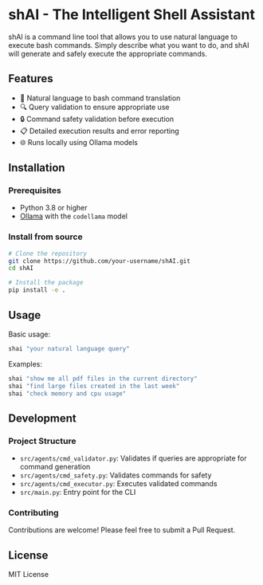 # shAI - The Intelligent Shell Assistant

shAI is a command line tool that allows you to use natural language to execute bash commands. Simply describe what you want to do, and shAI will generate and safely execute the appropriate commands.

## Features

- 🧠 Natural language to bash command translation
- 🔍 Query validation to ensure appropriate use
- 🔒 Command safety validation before execution
- 📋 Detailed execution results and error reporting
- 🌐 Runs locally using Ollama models

## Installation

### Prerequisites

- Python 3.8 or higher
- [Ollama](https://ollama.ai/) with the `codellama` model

### Install from source

```bash
# Clone the repository
git clone https://github.com/your-username/shAI.git
cd shAI

# Install the package
pip install -e .
```

## Usage

Basic usage:

```bash
shai "your natural language query"
```

Examples:

```bash
shai "show me all pdf files in the current directory"
shai "find large files created in the last week"
shai "check memory and cpu usage"
```

## Development

### Project Structure

- `src/agents/cmd_validator.py`: Validates if queries are appropriate for command generation
- `src/agents/cmd_safety.py`: Validates commands for safety
- `src/agents/cmd_executor.py`: Executes validated commands
- `src/main.py`: Entry point for the CLI

### Contributing

Contributions are welcome! Please feel free to submit a Pull Request.

## License

MIT License